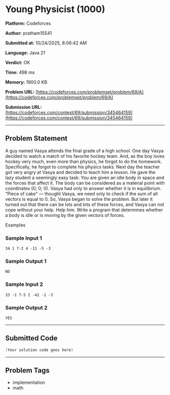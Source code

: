 
# Young Physicist (1000)

**Platform:** Codeforces  

**Author:** pratham15541  

**Submitted at:** 10/24/2025, 8:06:42 AM  

**Language:** Java 21  

**Verdict:** OK  

**Time:** 498 ms  

**Memory:** 1900.0 KB  

**Problem URL:** [https://codeforces.com/problemset/problem/69/A](https://codeforces.com/problemset/problem/69/A)  

**Submission URL:** [https://codeforces.com/contest/69/submission/345464159](https://codeforces.com/contest/69/submission/345464159)  

---

## Problem Statement
A guy named Vasya attends the final grade of a high school. One day Vasya decided to watch a match of his favorite hockey team. And, as the boy loves hockey very much, even more than physics, he forgot to do the homework. Specifically, he forgot to complete his physics tasks. Next day the teacher got very angry at Vasya and decided to teach him a lesson. He gave the lazy student a seemingly easy task: You are given an idle body in space and the forces that affect it. The body can be considered as a material point with coordinates (0; 0; 0). Vasya had only to answer whether it is in equilibrium. "Piece of cake" — thought Vasya, we need only to check if the sum of all vectors is equal to 0. So, Vasya began to solve the problem. But later it turned out that there can be lots and lots of these forces, and Vasya can not cope without your help. Help him. Write a program that determines whether a body is idle or is moving by the given vectors of forces.

Examples

### Sample Input 1
```
34 1 7-2 4 -11 -5 -3
```

### Sample Output 1
```
NO
```

### Sample Input 2
```
33 -1 7-5 2 -42 -1 -3
```

### Sample Output 2
```
YES
```

---

## Submitted Code
```java 21
(Your solution code goes here)
```

---

## Problem Tags
- implementation
- math
